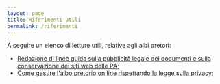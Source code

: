 ```yaml
---
layout: page
title: Riferimenti utili
permalink: /riferimenti
---
```


A seguire un elenco di letture utili, relative agli albi pretori:

- [Redazione di linee guida sulla pubblicità legale dei documenti e sulla conservazione dei siti web delle PA](file/ll_gg_gdl_pubblicita_legale.pdf);
- [Come gestire l'albo pretorio on line rispettando la legge sulla privacy](file/privacyEalbo.pdf);
